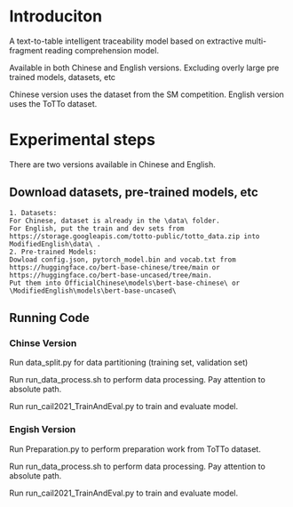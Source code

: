 # Introduciton
A text-to-table intelligent traceability model based on extractive multi-fragment reading comprehension model.

Available in both Chinese and English versions. Excluding overly large pre trained models, datasets, etc

Chinese version uses the dataset from the SM competition. English version uses the ToTTo dataset.
# Experimental steps
There are two versions available in Chinese and English.
## Download datasets, pre-trained models, etc
```
1. Datasets:
For Chinese, dataset is already in the \data\ folder.
For English, put the train and dev sets from https://storage.googleapis.com/totto-public/totto_data.zip into ModifiedEnglish\data\ .
2. Pre-trained Models:
Dowload config.json, pytorch_model.bin and vocab.txt from https://huggingface.co/bert-base-chinese/tree/main or https://huggingface.co/bert-base-uncased/tree/main.
Put them into OfficialChinese\models\bert-base-chinese\ or \ModifiedEnglish\models\bert-base-uncased\
```

## Running Code
### Chinse Version
Run data_split.py for data partitioning (training set, validation set)

Run run_data_process.sh to perform data processing. Pay attention to absolute path.

Run run_cail2021_TrainAndEval.py to train and evaluate model.

### Engish Version
Run Preparation.py to perform preparation work from ToTTo dataset.

Run run_data_process.sh to perform data processing. Pay attention to absolute path.

Run run_cail2021_TrainAndEval.py to train and evaluate model.